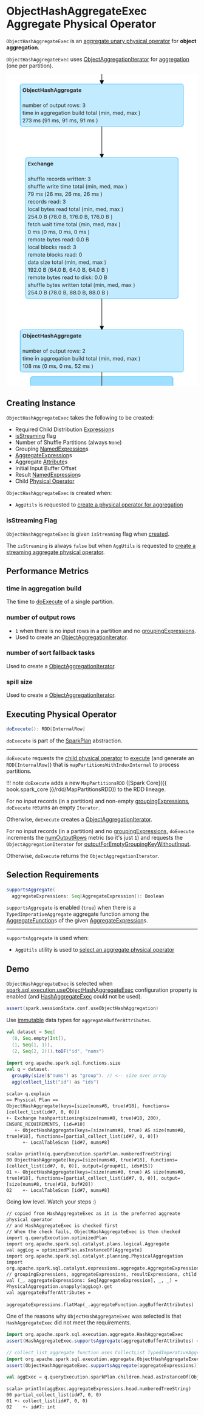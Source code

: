 # ObjectHashAggregateExec Aggregate Physical Operator

`ObjectHashAggregateExec` is an [aggregate unary physical operator](BaseAggregateExec.md) for **object aggregation**.

`ObjectHashAggregateExec` uses [ObjectAggregationIterator](../ObjectAggregationIterator.md) for [aggregation](#doExecute) (one per partition).

![ObjectHashAggregateExec in web UI (Details for Query)](../images/ObjectHashAggregateExec-webui-details-for-query.png)

## Creating Instance

`ObjectHashAggregateExec` takes the following to be created:

* <span id="requiredChildDistributionExpressions"> Required Child Distribution [Expression](../expressions/Expression.md)s
* [isStreaming](#isStreaming) flag
* <span id="numShufflePartitions"> Number of Shuffle Partitions (always `None`)
* <span id="groupingExpressions"> Grouping [NamedExpression](../expressions/NamedExpression.md)s
* <span id="aggregateExpressions"> [AggregateExpression](../expressions/AggregateExpression.md)s
* <span id="aggregateAttributes"> Aggregate [Attribute](../expressions/Attribute.md)s
* <span id="initialInputBufferOffset"> Initial Input Buffer Offset
* <span id="resultExpressions"> Result [NamedExpression](../expressions/NamedExpression.md)s
* <span id="child"> Child [Physical Operator](SparkPlan.md)

`ObjectHashAggregateExec` is created when:

* `AggUtils` is requested to [create a physical operator for aggregation](../AggUtils.md#createAggregate)

### <span id="isStreaming"> isStreaming Flag

`ObjectHashAggregateExec` is given `isStreaming` flag when [created](#creating-instance).

The `isStreaming` is always `false` but when `AggUtils` is requested to [create a streaming aggregate physical operator](../AggUtils.md#createStreamingAggregate).

## <span id="metrics"> Performance Metrics

### <span id="aggTime"> time in aggregation build

The time to [doExecute](#doExecute) of a single partition.

### <span id="numOutputRows"> number of output rows

* `1` when there is no input rows in a partition and no [groupingExpressions](#groupingExpressions).
* Used to create an [ObjectAggregationIterator](../ObjectAggregationIterator.md#numOutputRows).

### <span id="numTasksFallBacked"> number of sort fallback tasks

Used to create a [ObjectAggregationIterator](../ObjectAggregationIterator.md#numTasksFallBacked).

### <span id="spillSize"> spill size

Used to create a [ObjectAggregationIterator](../ObjectAggregationIterator.md#spillSize).

## <span id="doExecute"> Executing Physical Operator

```scala
doExecute(): RDD[InternalRow]
```

`doExecute` is part of the [SparkPlan](SparkPlan.md#doExecute) abstraction.

---

`doExecute` requests the [child physical operator](#child) to [execute](SparkPlan.md#execute) (and generate an `RDD[InternalRow]`) that is `mapPartitionsWithIndexInternal` to process partitions.

!!! note
    `doExecute` adds a new `MapPartitionsRDD` ([Spark Core]({{ book.spark_core }}/rdd/MapPartitionsRDD)) to the RDD lineage.

For no input records (in a partition) and non-empty [groupingExpressions](#groupingExpressions), `doExecute` returns an empty `Iterator`.

Otherwise, `doExecute` creates a [ObjectAggregationIterator](../ObjectAggregationIterator.md).

For no input records (in a partition) and no [groupingExpressions](#groupingExpressions), `doExecute` increments the [numOutputRows](#numOutputRows) metric (so it's just `1`) and requests the `ObjectAggregationIterator` for [outputForEmptyGroupingKeyWithoutInput](../ObjectAggregationIterator.md#outputForEmptyGroupingKeyWithoutInput).

Otherwise, `doExecute` returns the `ObjectAggregationIterator`.

## <span id="supportsAggregate"> Selection Requirements

```scala
supportsAggregate(
  aggregateExpressions: Seq[AggregateExpression]): Boolean
```

`supportsAggregate` is enabled (`true`) when there is a `TypedImperativeAggregate` aggregate function among the [AggregateFunction](../expressions/AggregateFunction.md)s of the given [AggregateExpression](../expressions/AggregateExpression.md)s.

---

`supportsAggregate` is used when:

* `AggUtils` utility is used to [select an aggregate physical operator](../AggUtils.md#createAggregate)

## Demo

`ObjectHashAggregateExec` is selected when [spark.sql.execution.useObjectHashAggregateExec](../configuration-properties.md#spark.sql.execution.useObjectHashAggregateExec) configuration property is enabled (and [HashAggregateExec](HashAggregateExec.md) could not be used).

```scala
assert(spark.sessionState.conf.useObjectHashAggregation)
```

Use [immutable](../UnsafeRow.md#isMutable) data types for `aggregateBufferAttributes`.

```scala
val dataset = Seq(
  (0, Seq.empty[Int]),
  (1, Seq(1, 1)),
  (2, Seq(2, 2))).toDF("id", "nums")
```

```scala
import org.apache.spark.sql.functions.size
val q = dataset.
  groupBy(size($"nums") as "group"). // <-- size over array
  agg(collect_list("id") as "ids")
```

```text
scala> q.explain
== Physical Plan ==
ObjectHashAggregate(keys=[size(nums#8, true)#18], functions=[collect_list(id#7, 0, 0)])
+- Exchange hashpartitioning(size(nums#8, true)#18, 200), ENSURE_REQUIREMENTS, [id=#10]
   +- ObjectHashAggregate(keys=[size(nums#8, true) AS size(nums#8, true)#18], functions=[partial_collect_list(id#7, 0, 0)])
      +- LocalTableScan [id#7, nums#8]
```

```text
scala> println(q.queryExecution.sparkPlan.numberedTreeString)
00 ObjectHashAggregate(keys=[size(nums#8, true)#18], functions=[collect_list(id#7, 0, 0)], output=[group#11, ids#15])
01 +- ObjectHashAggregate(keys=[size(nums#8, true) AS size(nums#8, true)#18], functions=[partial_collect_list(id#7, 0, 0)], output=[size(nums#8, true)#18, buf#20])
02    +- LocalTableScan [id#7, nums#8]
```

Going low level. Watch your steps :)

```text
// copied from HashAggregateExec as it is the preferred aggreate physical operator
// and HashAggregateExec is checked first
// When the check fails, ObjectHashAggregateExec is then checked
import q.queryExecution.optimizedPlan
import org.apache.spark.sql.catalyst.plans.logical.Aggregate
val aggLog = optimizedPlan.asInstanceOf[Aggregate]
import org.apache.spark.sql.catalyst.planning.PhysicalAggregation
import org.apache.spark.sql.catalyst.expressions.aggregate.AggregateExpression
// groupingExpressions, aggregateExpressions, resultExpressions, child
val (_, aggregateExpressions: Seq[AggregateExpression], _, _) = PhysicalAggregation.unapply(aggLog).get
val aggregateBufferAttributes =
  aggregateExpressions.flatMap(_.aggregateFunction.aggBufferAttributes)
```

One of the reasons why `ObjectHashAggregateExec` was selected is that `HashAggregateExec` did not meet the requirements.

```scala
import org.apache.spark.sql.execution.aggregate.HashAggregateExec
assert(HashAggregateExec.supportsAggregate(aggregateBufferAttributes) == false)
```

```scala
// collect_list aggregate function uses CollectList TypedImperativeAggregate under the covers
import org.apache.spark.sql.execution.aggregate.ObjectHashAggregateExec
assert(ObjectHashAggregateExec.supportsAggregate(aggregateExpressions))
```

```scala
val aggExec = q.queryExecution.sparkPlan.children.head.asInstanceOf[ObjectHashAggregateExec]
```

```text
scala> println(aggExec.aggregateExpressions.head.numberedTreeString)
00 partial_collect_list(id#7, 0, 0)
01 +- collect_list(id#7, 0, 0)
02    +- id#7: int
```
